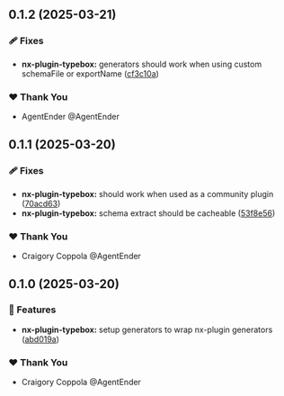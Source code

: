 ## 0.1.2 (2025-03-21)

### 🩹 Fixes

- **nx-plugin-typebox:** generators should work when using custom schemaFile or exportName ([cf3c10a](https://github.com/agentender/nx-plugin-typebox/commit/cf3c10a))

### ❤️ Thank You

- AgentEnder @AgentEnder

## 0.1.1 (2025-03-20)

### 🩹 Fixes

- **nx-plugin-typebox:** should work when used as a community plugin ([70acd63](https://github.com/agentender/nx-plugin-typebox/commit/70acd63))
- **nx-plugin-typebox:** schema extract should be cacheable ([53f8e56](https://github.com/agentender/nx-plugin-typebox/commit/53f8e56))

### ❤️ Thank You

- Craigory Coppola @AgentEnder

## 0.1.0 (2025-03-20)

### 🚀 Features

- **nx-plugin-typebox:** setup generators to wrap nx-plugin generators ([abd019a](https://github.com/AgentEnder/nx-plugin-typebox/commit/abd019a))

### ❤️ Thank You

- Craigory Coppola @AgentEnder